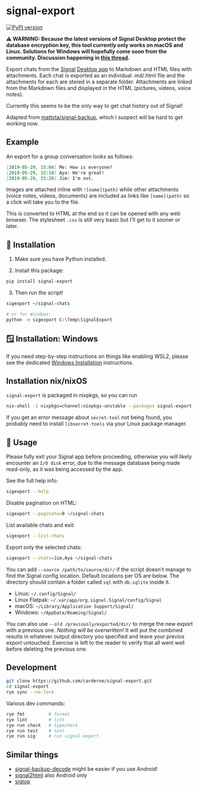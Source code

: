 # signal-export
[![PyPI version](https://badge.fury.io/py/signal-export.svg)](https://pypi.org/project/signal-export/)

**⚠️ WARNING: Because the latest versions of Signal Desktop protect the database encryption key, this tool currently only works on macOS and Linux.
Solutions for Windows will hopefully come soon from the community.
Discussion happening in [this thread](https://github.com/carderne/signal-export/issues/133).**

Export chats from the [Signal](https://www.signal.org/) [Desktop app](https://www.signal.org/download/) to Markdown and HTML files with attachments. Each chat is exported as an individual .md/.html file and the attachments for each are stored in a separate folder. Attachments are linked from the Markdown files and displayed in the HTML (pictures, videos, voice notes).

Currently this seems to be the only way to get chat history out of Signal!

Adapted from [mattsta/signal-backup](https://github.com/mattsta/signal-backup), which I suspect will be hard to get working now.

## Example
An export for a group conversation looks as follows:
```markdown
[2019-05-29, 15:04] Me: How is everyone?
[2019-05-29, 15:10] Aya: We're great!
[2019-05-29, 15:20] Jim: I'm not.
```

Images are attached inline with `![name](path)` while other attachments (voice notes, videos, documents) are included as links like `[name](path)` so a click will take you to the file.

This is converted to HTML at the end so it can be opened with any web browser. The stylesheet `.css` is still very basic but I'll get to it sooner or later.

## 🐧 Installation
1. Make sure you have Python installed.

2. Install this package:
```bash
pip install signal-export
```

3. Then run the script!
```bash
sigexport ~/signal-chats

# or for Windows:
python -m sigexport C:\Temp\SignalExport
```

## 🪟 Installation: Windows
If you need step-by-step instructions on things like enabling WSL2, please see the dedicated [Windows Installation](./INSTALLATION.md) instructions.

## Installation nix/nixOS
`signal-export` is packaged in nixpkgs, so you can run
```bash
nix-shell -I nixpkgs=channel:nixpkgs-unstable --packages signal-export --command 'sigexport ~/signal-chats'
```

If you get an error message about `secret-tool` not being found, you probably need to install `libsecret-tools` via your Linux package manager.

## 🚀 Usage
Please fully exit your Signal app before proceeding, otherwise you will likely encounter an `I/O disk` error, due to the message database being made read-only, as it was being accessed by the app.

See the full help info:
```bash
sigexport --help
```

Disable pagination on HTML:
```bash
sigexport --paginate=0 ~/signal-chats
```

List available chats and exit:
```bash
sigexport --list-chats
```

Export only the selected chats:
```bash
sigexport --chats=Jim,Aya ~/signal-chats
```

You can add `--source /path/to/source/dir/` if the script doesn't manage to find the Signal config location.
Default locations per OS are below.
The directory should contain a folder called `sql` with `db.sqlite` inside it.
- Linux: `~/.config/Signal/`
- Linux Flatpak: `~/.var/app/org.signal.Signal/config/Signal`
- macOS: `~/Library/Application Support/Signal/`
- Windows: `~/AppData/Roaming/Signal/`

You can also use `--old /previously/exported/dir/` to merge the new export with a previous one.
_Nothing will be overwritten!_
It will put the combined results in whatever output directory you specified and leave your previos export untouched.
Exercise is left to the reader to verify that all went well before deleting the previous one.

## Development
```bash
git clone https://github.com/carderne/signal-export.git
cd signal-export
rye sync --no-lock
```

Various dev commands:
```bash
rye fmt         # format
rye lint        # lint
rye run check   # typecheck
rye run test    # test
rye run sig     # run signal-export
```

## Similar things
- [signal-backup-decode](https://github.com/pajowu/signal-backup-decode) might be easier if you use Android!
- [signal2html](https://github.com/GjjvdBurg/signal2html) also Android only
- [sigtop](https://github.com/tbvdm/sigtop)

